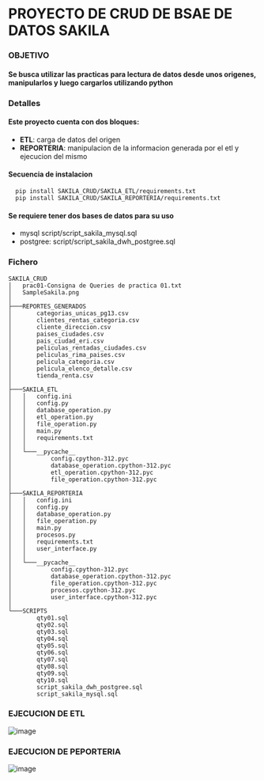 # PROYECTO DE CRUD DE BSAE DE DATOS SAKILA
### OBJETIVO 
#### Se busca utilizar las practicas para lectura de datos desde unos origenes, manipularlos y luego cargarlos utilizando python

### Detalles
#### Este proyecto cuenta con dos bloques:
- <b>ETL</b>: carga de datos del origen
- <b>REPORTERIA</b>: manipulacion de la informacion generada por el etl y ejecucion del mismo

#### Secuencia de instalacion
```
  pip install SAKILA_CRUD/SAKILA_ETL/requirements.txt
  pip install SAKILA_CRUD/SAKILA_REPORTERIA/requirements.txt
```

#### Se requiere tener dos bases de datos para su uso
- mysql script/script_sakila_mysql.sql
- postgree: script/script_sakila_dwh_postgree.sql


### Fichero
```
SAKILA_CRUD
│   prac01-Consigna de Queries de practica 01.txt
│   SampleSakila.png
│   
├───REPORTES_GENERADOS
│       categorias_unicas_pg13.csv
│       clientes_rentas_categoria.csv
│       cliente_direccion.csv
│       paises_ciudades.csv
│       pais_ciudad_eri.csv
│       peliculas_rentadas_ciudades.csv
│       peliculas_rima_paises.csv
│       pelicula_categoria.csv
│       pelicula_elenco_detalle.csv
│       tienda_renta.csv
│       
├───SAKILA_ETL
│   │   config.ini
│   │   config.py
│   │   database_operation.py
│   │   etl_operation.py
│   │   file_operation.py
│   │   main.py
│   │   requirements.txt
│   │
│   └───__pycache__
│           config.cpython-312.pyc
│           database_operation.cpython-312.pyc
│           etl_operation.cpython-312.pyc
│           file_operation.cpython-312.pyc
│
├───SAKILA_REPORTERIA
│   │   config.ini
│   │   config.py
│   │   database_operation.py
│   │   file_operation.py
│   │   main.py
│   │   procesos.py
│   │   requirements.txt
│   │   user_interface.py
│   │
│   └───__pycache__
│           config.cpython-312.pyc
│           database_operation.cpython-312.pyc
│           file_operation.cpython-312.pyc
│           procesos.cpython-312.pyc
│           user_interface.cpython-312.pyc
│
└───SCRIPTS
        qty01.sql
        qty02.sql
        qty03.sql
        qty04.sql
        qty05.sql
        qty06.sql
        qty07.sql
        qty08.sql
        qty09.sql
        qty10.sql
        script_sakila_dwh_postgree.sql
        script_sakila_mysql.sql
```

### EJECUCION DE ETL
![image](https://github.com/user-attachments/assets/bdd20de3-f71c-487e-95d3-c7d10536501f)

### EJECUCION DE PEPORTERIA
![image](https://github.com/user-attachments/assets/0390fc40-5bfd-4cc1-a507-db8c42eb8cc8)

